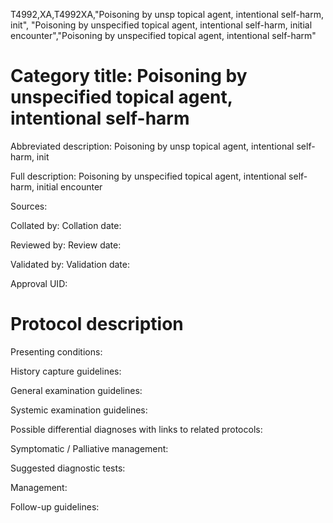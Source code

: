 T4992,XA,T4992XA,"Poisoning by unsp topical agent, intentional self-harm, init", "Poisoning by unspecified topical agent, intentional self-harm, initial encounter","Poisoning by unspecified topical agent, intentional self-harm"
# Category title: Poisoning by unspecified topical agent, intentional self-harm

Abbreviated description: Poisoning by unsp topical agent, intentional self-harm, init

Full description: Poisoning by unspecified topical agent, intentional self-harm, initial encounter

Sources:

Collated by:
Collation date:

Reviewed by:
Review date:

Validated by:
Validation date:

Approval UID:

# Protocol description

Presenting conditions:

History capture guidelines:

General examination guidelines:

Systemic examination guidelines:

Possible differential diagnoses with links to related protocols:

Symptomatic / Palliative management:

Suggested diagnostic tests:

Management:

Follow-up guidelines:
